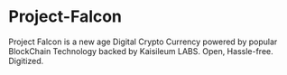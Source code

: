 # Project-Falcon
Project Falcon is a new age Digital Crypto Currency powered by popular BlockChain Technology backed by Kaisileum LABS. Open, Hassle-free. Digitized.
